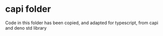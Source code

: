# capi folder

Code in this folder has been copied, and adapted for typescript, from capi and deno std library
